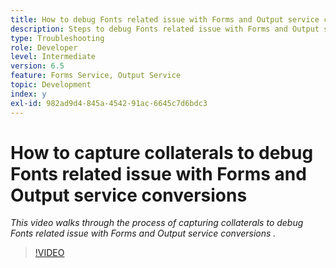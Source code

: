 ```yaml
---
title: How to debug Fonts related issue with Forms and Output service conversions
description: Steps to debug Fonts related issue with Forms and Output service
type: Troubleshooting
role: Developer
level: Intermediate
version: 6.5
feature: Forms Service, Output Service
topic: Development
index: y
exl-id: 982ad9d4-845a-4542-91ac-6645c7d6bdc3
---
```

# How to capture collaterals to debug Fonts related issue with Forms and Output service conversions

*This video walks through the process of capturing collaterals to debug Fonts related issue with Forms and Output service conversions .*

>[!VIDEO](https://video.tv.adobe.com/v/335487?quality=12&learn=on)
